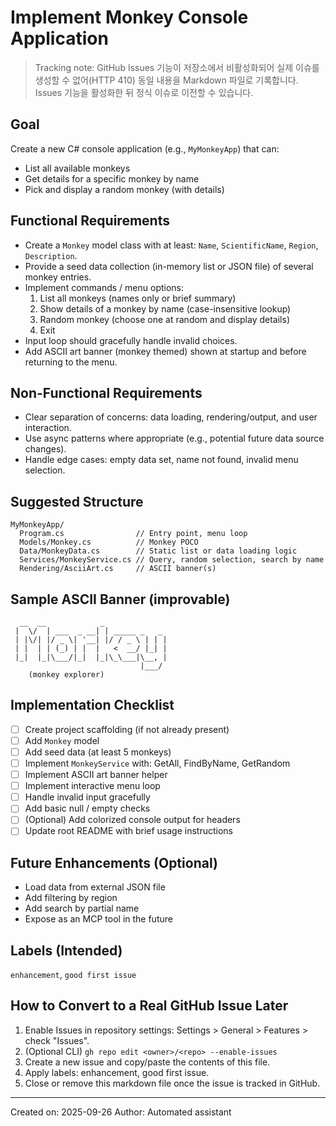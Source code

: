 # Implement Monkey Console Application

> Tracking note: GitHub Issues 기능이 저장소에서 비활성화되어 실제 이슈를 생성할 수 없어(HTTP 410) 동일 내용을 Markdown 파일로 기록합니다. Issues 기능을 활성화한 뒤 정식 이슈로 이전할 수 있습니다.

## Goal
Create a new C# console application (e.g., `MyMonkeyApp`) that can:
- List all available monkeys
- Get details for a specific monkey by name
- Pick and display a random monkey (with details)

## Functional Requirements
- Create a `Monkey` model class with at least: `Name`, `ScientificName`, `Region`, `Description`.
- Provide a seed data collection (in-memory list or JSON file) of several monkey entries.
- Implement commands / menu options:
  1. List all monkeys (names only or brief summary)
  2. Show details of a monkey by name (case-insensitive lookup)
  3. Random monkey (choose one at random and display details)
  4. Exit
- Input loop should gracefully handle invalid choices.
- Add ASCII art banner (monkey themed) shown at startup and before returning to the menu.

## Non-Functional Requirements
- Clear separation of concerns: data loading, rendering/output, and user interaction.
- Use async patterns where appropriate (e.g., potential future data source changes).
- Handle edge cases: empty data set, name not found, invalid menu selection.

## Suggested Structure
```
MyMonkeyApp/
  Program.cs                // Entry point, menu loop
  Models/Monkey.cs          // Monkey POCO
  Data/MonkeyData.cs        // Static list or data loading logic
  Services/MonkeyService.cs // Query, random selection, search by name
  Rendering/AsciiArt.cs     // ASCII banner(s)
```

## Sample ASCII Banner (improvable)
```
  __  __            _              
 |  \/  | ___  _ __| | _____ _   _ 
 | |\/| |/ _ \| '__| |/ / _ \ | | |
 | |  | | (_) | |  |   <  __/ |_| |
 |_|  |_|\___/|_|  |_|\_\___|\__, |
                             |___/ 
    (monkey explorer)
```

## Implementation Checklist
- [ ] Create project scaffolding (if not already present)
- [ ] Add `Monkey` model
- [ ] Add seed data (at least 5 monkeys)
- [ ] Implement `MonkeyService` with: GetAll, FindByName, GetRandom
- [ ] Implement ASCII art banner helper
- [ ] Implement interactive menu loop
- [ ] Handle invalid input gracefully
- [ ] Add basic null / empty checks
- [ ] (Optional) Add colorized console output for headers
- [ ] Update root README with brief usage instructions

## Future Enhancements (Optional)
- Load data from external JSON file
- Add filtering by region
- Add search by partial name
- Expose as an MCP tool in the future

## Labels (Intended)
`enhancement`, `good first issue`

## How to Convert to a Real GitHub Issue Later
1. Enable Issues in repository settings: Settings > General > Features > check "Issues".
2. (Optional CLI) `gh repo edit <owner>/<repo> --enable-issues`
3. Create a new issue and copy/paste the contents of this file.
4. Apply labels: enhancement, good first issue.
5. Close or remove this markdown file once the issue is tracked in GitHub.

---
Created on: 2025-09-26
Author: Automated assistant